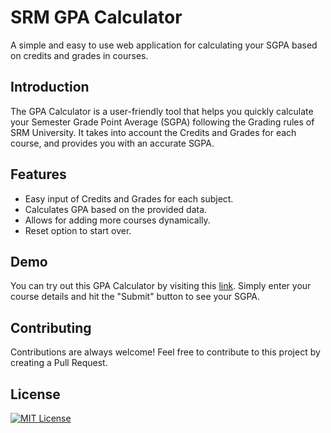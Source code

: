 # SRM GPA Calculator

A simple and easy to use web application for calculating your SGPA based on credits and grades in courses.


## Introduction

The GPA Calculator is a user-friendly tool that helps you quickly calculate your Semester Grade Point Average (SGPA) following the Grading rules of SRM University. It takes into account the Credits and Grades for each course, and provides you with an accurate SGPA.

## Features

- Easy input of Credits and Grades for each subject.
- Calculates GPA based on the provided data.
- Allows for adding more courses dynamically.
- Reset option to start over.

## Demo

You can try out this GPA Calculator by visiting this [link](https://optimusam.github.io/srmgpa/). Simply enter your course details and hit the "Submit" button to see your SGPA.

## Contributing
Contributions are always welcome! Feel free to contribute to this project by creating a Pull Request.

## License

[![MIT License](https://img.shields.io/badge/License-MIT-green.svg)](https://choosealicense.com/licenses/mit/)

